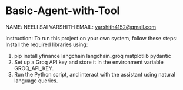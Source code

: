 # Basic-Agent-with-Tool

NAME: NEELI SAI VARSHITH
EMAIL: varshith4152@gmail.com

Instruction:
To run this project on your own system, follow these steps:
Install the required libraries using:

1.	pip install yfinance langchain langchain_groq matplotlib pydantic
2.	Set up a Groq API key and store it in the environment variable GROQ_API_KEY.
3.	Run the Python script, and interact with the assistant using natural language queries.

